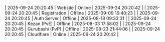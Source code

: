 | 2025-09-24 20:20:45 | Website | Online | 2025-09-24 20:20:42 |
| 2025-09-24 20:20:45 | Registration | Offline | 2025-09-09 16:40:23 |
| 2025-09-24 20:20:45 | Auth Server | Offline | 2025-08-18 09:33:31 |
| 2025-09-24 20:20:45 | Kezan (PvE) | Offline | 2025-08-03 17:58:02 |
| 2025-09-24 20:20:45 | Gurubashi (PvP) | Offline | 2025-08-23 21:44:06 |
| 2025-09-24 20:20:45 | Cloudflare | Online | 2025-09-24 20:20:42 |

